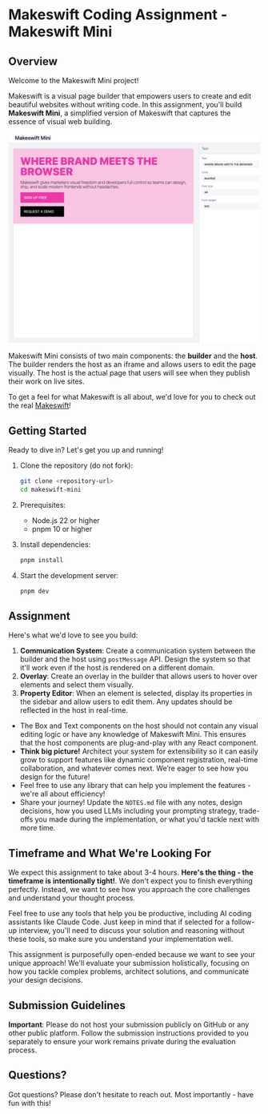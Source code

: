 # Makeswift Coding Assignment - Makeswift Mini

## Overview

Welcome to the Makeswift Mini project!

Makeswift is a visual page builder that empowers users to create and edit beautiful websites without writing code. In this assignment, you'll build **Makeswift Mini**, a simplified version of Makeswift that captures the essence of visual web building.

![Makeswift Mini](/makeswift-mini.jpg)

Makeswift Mini consists of two main components: the **builder** and the **host**. The builder renders the host as an iframe and allows users to edit the page visually. The host is the actual page that users will see when they publish their work on live sites.

To get a feel for what Makeswift is all about, we'd love for you to check out the real [Makeswift](https://makeswift.com/)!

## Getting Started

Ready to dive in? Let's get you up and running!

1. Clone the repository (do not fork):

   ```bash
   git clone <repository-url>
   cd makeswift-mini
   ```

2. Prerequisites:

   - Node.js 22 or higher
   - pnpm 10 or higher

3. Install dependencies:

   ```bash
   pnpm install
   ```

4. Start the development server:
   ```bash
   pnpm dev
   ```

## Assignment

Here's what we'd love to see you build:

1. **Communication System**: Create a communication system between the builder and the host using `postMessage` API. Design the system so that it'll work even if the host is rendered on a different domain.
2. **Overlay**: Create an overlay in the builder that allows users to hover over elements and select them visually.
3. **Property Editor**: When an element is selected, display its properties in the sidebar and allow users to edit them. Any updates should be reflected in the host in real-time.

- The Box and Text components on the host should not contain any visual editing logic or have any knowledge of Makeswift Mini. This ensures that the host components are plug-and-play with any React component.
- **Think big picture!** Architect your system for extensibility so it can easily grow to support features like dynamic component registration, real-time collaboration, and whatever comes next. We’re eager to see how you design for the future!
- Feel free to use any library that can help you implement the features - we're all about efficiency!
- Share your journey! Update the `NOTES.md` file with any notes, design decisions, how you used LLMs including your prompting strategy, trade-offs you made during the implementation, or what you'd tackle next with more time.

## Timeframe and What We're Looking For

We expect this assignment to take about 3-4 hours. **Here's the thing - the timeframe is intentionally tight!**. We don't expect you to finish everything perfectly. Instead, we want to see how you approach the core challenges and understand your thought process.

Feel free to use any tools that help you be productive, including AI coding assistants like Claude Code. Just keep in mind that if selected for a follow-up interview, you'll need to discuss your solution and reasoning without these tools, so make sure you understand your implementation well.

This assignment is purposefully open-ended because we want to see your unique approach! We'll evaluate your submission holistically, focusing on how you tackle complex problems, architect solutions, and communicate your design decisions.

## Submission Guidelines

**Important**: Please do not host your submission publicly on GitHub or any other public platform. Follow the submission instructions provided to you separately to ensure your work remains private during the evaluation process.

## Questions?

Got questions? Please don't hesitate to reach out. Most importantly - have fun with this!
